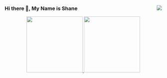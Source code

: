 ### Hi there 👋, My Name is Shane <img align="right" src="https://komarev.com/ghpvc/?username=ShaneWhitmore&style=flat-square">

<!--
**ShaneWhitmore/ShaneWhitmore** is a ✨ _special_ ✨ repository because its `README.md` (this file) appears on your GitHub profile.

Here are some ideas to get you started:

- 🔭 I’m currently working on ...
- 🌱 I’m currently learning ...
- 👯 I’m looking to collaborate on ...
- 🤔 I’m looking for help with ...
- 💬 Ask me about ...
- 📫 How to reach me: ...
- 😄 Pronouns: ...
- ⚡ Fun fact: ...
-->

<p align="center">
<a href="https://github.com/ShaneWhitmore">
  <img height="180em" src="https://github-readme-stats-eight-theta.vercel.app/api?username=ShaneWhitmore&show_icons=true&include_all_commits=true&count_private=true"/>
  <img height="180em" src="https://github-readme-stats-eight-theta.vercel.app/api/top-langs/?username=ShaneWhitmore&layout=compact&langs_count=8&include_all_commits=true&count_private=true"/>
</a>
</p>


